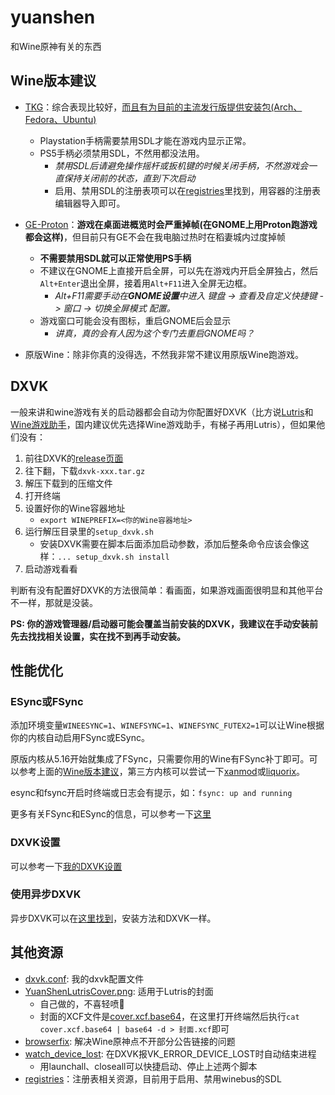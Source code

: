 # yuanshen
和Wine原神有关的东西

## Wine版本建议
* [TKG](https://github.com/Frogging-Family/wine-tkg-git)：综合表现比较好，[而且有为目前的主流发行版提供安装包(Arch、Fedora、Ubuntu)](https://github.com/Frogging-Family/wine-tkg-git/actions)
    * Playstation手柄需要禁用SDL才能在游戏内显示正常。
    * PS5手柄必须禁用SDL，不然用都没法用。
        * *禁用SDL后请避免操作摇杆或扳机键的时候关闭手柄，不然游戏会一直保持关闭前的状态，直到下次启动*
        * 启用、禁用SDL的注册表项可以在[registries](./registries/)里找到，用容器的注册表编辑器导入即可。

* [GE-Proton](https://github.com/GloriousEggroll/wine-ge-custom/)：**游戏在桌面进概览时会严重掉帧(在GNOME上用Proton跑游戏都会这样)**，但目前只有GE不会在我电脑过热时在稻妻城内过度掉帧
    * **不需要禁用SDL就可以正常使用PS手柄**
    * 不建议在GNOME上直接开启全屏，可以先在游戏内开启全屏独占，然后`Alt+Enter`退出全屏，接着用`Alt+F11`进入全屏无边框。
        * *Alt+F11需要手动在**GNOME设置**中进入 键盘 -> 查看及自定义快捷键 -> 窗口 -> 切换全屏模式 配置。*
    * 游戏窗口可能会没有图标，重启GNOME后会显示
        * *讲真，真的会有人因为这个专门去重启GNOME吗？*

* 原版Wine：除非你真的没得选，不然我非常不建议用原版Wine跑游戏。

## DXVK
一般来讲和wine游戏有关的启动器都会自动为你配置好DXVK（比方说[Lutris](https://lutris.net/)和[Wine游戏助手](https://winegame.net/index.html?r=5)，国内建议优先选择Wine游戏助手，有梯子再用Lutris），但如果他们没有：
1. 前往DXVK的[release页面](https://github.com/doitsujin/dxvk/releases/latest)
2. 往下翻，下载`dxvk-xxx.tar.gz`
3. 解压下载到的压缩文件
4. 打开终端
5. 设置好你的Wine容器地址
    * `export WINEPREFIX=<你的Wine容器地址>`
6. 运行解压目录里的`setup_dxvk.sh`
    * 安装DXVK需要在脚本后面添加启动参数，添加后整条命令应该会像这样：`... setup_dxvk.sh install`
7. 启动游戏看看

判断有没有配置好DXVK的方法很简单：看画面，如果游戏画面很明显和其他平台不一样，那就是没装。

**PS: 你的游戏管理器/启动器可能会覆盖当前安装的DXVK，我建议在手动安装前先去找找相关设置，实在找不到再手动安装。**

## 性能优化
### ESync或FSync
添加环境变量`WINEESYNC=1`、`WINEFSYNC=1`、`WINEFSYNC_FUTEX2=1`可以让Wine根据你的内核自动启用FSync或ESync。

原版内核从5.16开始就集成了FSync，只需要你用的Wine有FSync补丁即可。可以参考上面的[Wine版本建议](#wine版本建议)，第三方内核可以尝试一下[xanmod](https://xanmod.org/)或[liquorix](https://liquorix.net/)。

esync和fsync开启时终端或日志会有提示，如：`fsync: up and running`

更多有关FSync和ESync的信息，可以参考一下[这里](https://github.com/AdelKS/LinuxGamingGuide#esync-fsync-futex2)

### DXVK设置
可以参考一下[我的DXVK设置](./dxvk.conf)

### 使用异步DXVK
异步DXVK可以在[这里找到](https://github.com/Sporif/dxvk-async/releases/tag/1.10.1)，安装方法和DXVK一样。

## 其他资源
* [dxvk.conf](./dxvk.conf): 我的dxvk配置文件
* [YuanShenLutrisCover.png](./YuanShenLutrisCover.png): 适用于Lutris的封面
    * 自己做的，不喜轻喷🙏
    * 封面的XCF文件是[cover.xcf.base64](./cover.xcf.base64)，在这里打开终端然后执行`cat cover.xcf.base64 | base64 -d > 封面.xcf`即可
* [browserfix](./browserfix/): 解决Wine原神点不开部分公告链接的问题
* [watch_device_lost](./watch_device_lost/): 在DXVK报VK_ERROR_DEVICE_LOST时自动结束进程
    * 用launchall、closeall可以快捷启动、停止上述两个脚本
* [registries](./registries/)：注册表相关资源，目前用于启用、禁用winebus的SDL